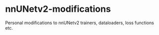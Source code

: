 # nnUNetv2-modifications
Personal modifications to nnUNetv2 trainers, dataloaders, loss functions etc.
